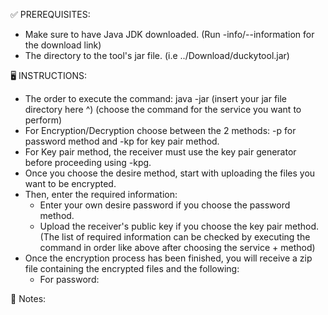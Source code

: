 ✅ PREREQUISITES:
- Make sure to have Java JDK downloaded. (Run -info/--information for the download link)
- The directory to the tool's jar file. (i.e ../Download/duckytool.jar)

🖥️ INSTRUCTIONS:
- The order to execute the command: java -jar (insert your jar file directory here ^) (choose the command for the service you want to perform)
- For Encryption/Decryption choose between the 2 methods: -p for password method and -kp for key pair method.
- For Key pair method, the receiver must use the key pair generator before proceeding using -kpg.
- Once you choose the desire method, start with uploading the files you want to be encrypted.
- Then, enter the required information:
  + Enter your own desire password if you choose the password method.
  + Upload the receiver's public key if you choose the key pair method.
(The list of required information can be checked by executing the command in order like above after choosing the service + method)
- Once the encryption process has been finished, you will receive a zip file containing the encrypted files and the following: 
  + For password: 

📂 Notes: